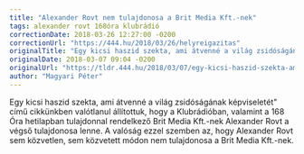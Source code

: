 ```yaml
---
title: "Alexander Rovt nem tulajdonosa a Brit Media Kft.-nek"
tags: alexander rovt 168óra klubrádió
correctionDate: 2018-03-26 12:27:00 -0200
correctionUrl: "https://444.hu/2018/03/26/helyreigazitas"
originalTitle: "Egy kicsi haszid szekta, ami átvenné a világ zsidóságának képviseletét"
originalDate: 2018-03-07 09:04 -0200
originalUrl: "https://tldr.444.hu/2018/03/07/egy-kicsi-haszid-szekta-ami-atvenne-a-vilag-zsidosaganak-kepviseletet"
author: "Magyari Péter"
---
```


Egy kicsi haszid szekta, ami átvenné a világ zsidóságának képviseletét" című
cikkünkben valótlanul állítottuk, hogy a Klubrádióban, valamint a 168 Óra
hetilapban tulajdonnal rendelkező Brit Media Kft.-nek Alexander Rovt a végső
tulajdonosa lenne. A valóság ezzel szemben az, hogy Alexander Rovt sem közvetlen,
sem közvetett módon nem tulajdonosa a Brit Media Kft.-nek.

